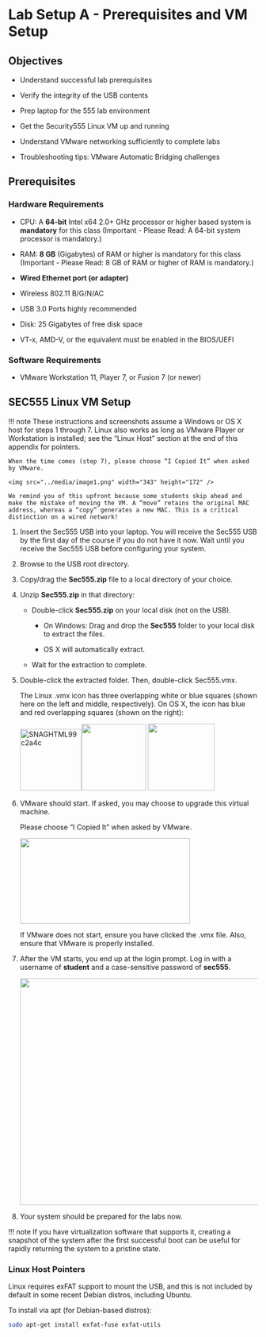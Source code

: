 # Lab Setup A - Prerequisites and VM Setup

## Objectives

-   Understand successful lab prerequisites

-   Verify the integrity of the USB contents

-   Prep laptop for the 555 lab environment

-   Get the Security555 Linux VM up and running

-   Understand VMware networking sufficiently to complete labs

-   Troubleshooting tips: VMware Automatic Bridging challenges

## Prerequisites 

### Hardware Requirements

-   CPU: A **64-bit** Intel x64 2.0+ GHz processor or higher based system is **mandatory** for this class (Important - Please Read: A 64-bit system processor is mandatory.)

-   RAM: **8 GB** (Gigabytes) of RAM or higher is mandatory for this class (Important - Please Read: 8 GB of RAM or higher of RAM is mandatory.)

-   **Wired Ethernet port (or adapter)**

-   Wireless 802.11 B/G/N/AC

-   USB 3.0 Ports highly recommended

-   Disk: 25 Gigabytes of free disk space

-   VT-x, AMD-V, or the equivalent must be enabled in the BIOS/UEFI

### Software Requirements

-   VMware Workstation 11, Player 7, or Fusion 7 (or newer)

## SEC555 Linux VM Setup

!!! note
    These instructions and screenshots assume a Windows or OS X host for steps 1 through 7. Linux also works as long as VMware Player or Workstation is installed; see the “Linux Host” section at the end of this appendix for pointers.

    When the time comes (step 7), please choose “I Copied It” when asked by VMware.

    <img src="../media/image1.png" width="343" height="172" />
    
    We remind you of this upfront because some students skip ahead and make the mistake of moving the VM. A “move” retains the original MAC address, whereas a “copy” generates a new MAC. This is a critical distinction on a wired network!

1.  Insert the Sec555 USB into your laptop. You will receive the Sec555 USB by the first day of the course
    if you do not have it now. Wait until you receive the Sec555 USB before configuring your system.

2.  Browse to the USB root directory.

3.  Copy/drag the **Sec555.zip** file to a local directory of your choice.

4.  Unzip **Sec555.zip** in that directory:

    -   Double-click **Sec555.zip** on your local disk (not on the USB).

        -   On Windows: Drag and drop the **Sec555** folder to your local disk to extract the files.

        -   OS X will automatically extract.

    -   Wait for the extraction to complete.

5.  Double-click the extracted folder. Then, double-click Sec555.vmx.

    The Linux .vmx icon has three overlapping white or blue squares (shown here on the left and middle, respectively). On OS X, the icon has blue and red overlapping squares (shown on the right):

    <img src="../media/image2.png" alt="SNAGHTML99c2a4c" width="124" height="124" /><img src="../media/image3.png" width="130" height="134" /> <img src="../media/image4.png" width="135" height="135" />

1.  VMware should start. If asked, you may choose to upgrade this virtual machine.

    Please choose “I Copied It” when asked by VMware.

    <img src="../media/image1.png" width="343" height="172" />

    If VMware does not start, ensure you have clicked the .vmx file. Also, ensure that VMware is properly installed.

1.  After the VM starts, you end up at the login prompt. Log in with a username of
    **student** and a case-sensitive password of **sec555**.

    <img src="../media/image5.png" width="610" height="457" />

2.  Your system should be prepared for the labs now.

!!! note
    If you have virtualization software that supports it, creating a snapshot of the system after the first successful boot can be useful for rapidly returning the system to a pristine state.

### Linux Host Pointers

Linux requires exFAT support to mount the USB, and this is not included by default in some recent Debian distros, including Ubuntu.

To install via apt (for Debian-based distros):

```bash
sudo apt-get install exfat-fuse exfat-utils
```